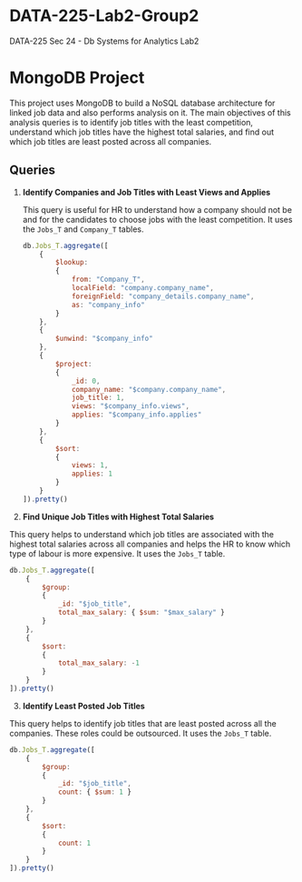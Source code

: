 # DATA-225-Lab2-Group2
DATA-225 Sec 24 - Db Systems for Analytics Lab2 
# MongoDB Project

This project uses MongoDB to build a NoSQL database architecture for linked job data and also performs analysis on it. The main objectives of this analysis queries is to identify job titles with the least competition, understand which job titles have the highest total salaries, and find out which job titles are least posted across all companies.

## Queries

1. **Identify Companies and Job Titles with Least Views and Applies**

   This query is useful for HR to understand how a company should not be and for the candidates to choose jobs with the least competition. It uses the `Jobs_T` and `Company_T` tables.

   ```javascript
   db.Jobs_T.aggregate([
       {
           $lookup:
           {
               from: "Company_T",
               localField: "company.company_name",
               foreignField: "company_details.company_name",
               as: "company_info"
           }
       },
       {
           $unwind: "$company_info"
       },
       {
           $project: 
           {
               _id: 0,
               company_name: "$company.company_name",
               job_title: 1,
               views: "$company_info.views",
               applies: "$company_info.applies"
           }
       },
       {
           $sort: 
           {
               views: 1,
               applies: 1
           }
       }
   ]).pretty()
    ```
2.  **Find Unique Job Titles with Highest Total Salaries**

This query helps to understand which job titles are associated with the highest total salaries across all companies and helps the HR to know which type of labour is more expensive. It uses the `Jobs_T` table.

```javascript 
db.Jobs_T.aggregate([
    {
        $group:
        {
            _id: "$job_title",
            total_max_salary: { $sum: "$max_salary" }
        }
    },
    {
        $sort:
        {
            total_max_salary: -1
        }
    }
]).pretty()

```


3. **Identify Least Posted Job Titles**

This query helps to identify job titles that are least posted across all the companies. These roles could be outsourced. It uses the `Jobs_T` table.

```javascript
db.Jobs_T.aggregate([
    {
        $group:
        {
            _id: "$job_title",
            count: { $sum: 1 }
        }
    },
    {
        $sort:
        {
            count: 1
        }
    }
]).pretty()
```
